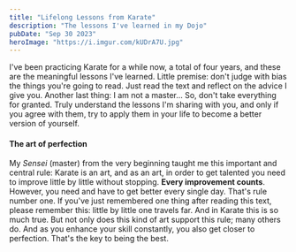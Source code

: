 ```yaml
---
title: "Lifelong Lessons from Karate"
description: "The lessons I've learned in my Dojo"
pubDate: "Sep 30 2023"
heroImage: "https://i.imgur.com/kUDrA7U.jpg"
---
```


I've been practicing Karate for a while now, a total of four years, and these are the meaningful lessons I've learned. Little premise: don't judge with bias the things you're going to read. Just read the text and reflect on the advice I give you. Another last thing: I am not a master... So, don't take everything for granted. Truly understand the lessons I'm sharing with you, and only if you agree with them, try to apply them in your life to become a better version of yourself.

#### The art of perfection
My _Sensei_ (master) from the very beginning taught me this important and central rule: Karate is an art, and as an art, in order to get talented you need to improve little by little without stopping. **Every improvement counts**. However, you need and have to get better every single day. That's rule number one. If you've just remembered one thing after reading this text, please remember this: little by little one travels far. And in Karate this is so much true. But not only does this kind of art support this rule; many others do. And as you enhance your skill constantly, you also get closer to perfection. That's the key to being the best.